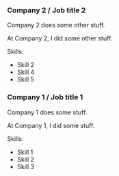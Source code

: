 <!-- Copyright (C) 2023  Kevin Sandom -->


### Company 2 / Job title 2

Company 2 does some other stuff.

At Company 2, I did some other stuff.

Skills:

* Skill 2
* Skill 4
* Skill 5

### Company 1 / Job title 1

Company 1 does some stuff.

At Company 1, I did some stuff.

Skills:

* Skill 1
* Skill 2
* Skill 3
